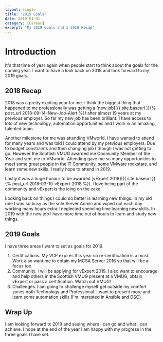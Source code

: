 ```yaml
---
layout: single
title: "2019 Goals"
date: 2019-01-01
category: [Career]
excerpt: "My 2019 Goals and a 2018 Recap"
---
```

# Introduction

It's that time of year again when people start to think about the goals for the coming year. I want to have a look back on 2018 and look forward to my 2019 goals.

## 2018 Recap

2018 was a pretty exciting year for me. I think the biggest thing that happened to me professionally was getting a [new job]({{ site.baseurl }}{% post_url 2018-09-14-New-Job-Alert %}) after almost 19 years at my previous employer. So far my new job has been brilliant. I have access to lots of new technology, automation opportunities and I work in an amazing, talented team.

Another milestone for me was attending VMworld. I have wanted to attend for many years and was told I could attend by my previous employers. Due to budget constraints and then changing job I though I was not getting to go. However the Scottish VMUG awarded me Coomunity Member of the Year and sent me to VMworld. Attending gave me so many opportunities to meet some great people in the IT Community, some VMware rockstars, and learn some new skills. I really hope to attend in 2019.

Lastly it was a huge honour to be awarded [vExpert 2018]({{ site.baseurl }}{% post_url 2018-03-10-vExpert-2018 %}). I love being part of the community and vExpert is the icing on the cake.

Looking back on things I could do better is learning new things. In my old role I was so busy as the sole Server Admin and wiped out each day working many hours extra I neglected spending time learning new skills. In 2019 with the new job I have more time out of hours to learn and study new things.

## 2019 Goals

I have three areas I want to set as goals for 2019.

1. Certifications. My VCP expires this year so re-certification is a must. Work also want me to obtain my MCSA Server 2016 so that will be a focus too.
2. Community. I will be applying for vExpert 2019. I also want to encourage and help others in the Scottish VMUG present at a VMUG, obtain vExpert or pass a certification. Watch out VMUG!
3. Challenges. I am going to challenge myself get outside my comfort zones both Technology and Professional. I want to present more and learn some automation skills (I'm interested in Ansible and DSC)

## Wrap Up

I am looking forward to 2019 and seeing where I can go and what I can achieve. I hope at the end of the year I am happy with my progress in the three goals I have set.